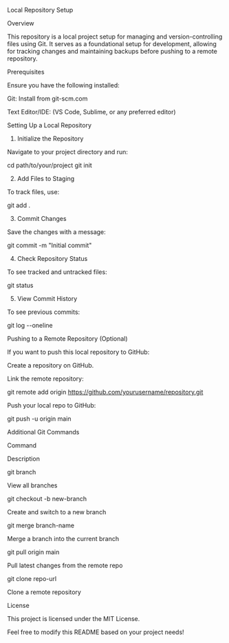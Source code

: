 Local Repository Setup

Overview

This repository is a local project setup for managing and version-controlling files using Git. It serves as a foundational setup for development, allowing for tracking changes and maintaining backups before pushing to a remote repository.

Prerequisites

Ensure you have the following installed:

Git: Install from git-scm.com

Text Editor/IDE: (VS Code, Sublime, or any preferred editor)

Setting Up a Local Repository

1. Initialize the Repository

Navigate to your project directory and run:

cd path/to/your/project
git init

2. Add Files to Staging

To track files, use:

git add .

3. Commit Changes

Save the changes with a message:

git commit -m "Initial commit"

4. Check Repository Status

To see tracked and untracked files:

git status

5. View Commit History

To see previous commits:

git log --oneline

Pushing to a Remote Repository (Optional)

If you want to push this local repository to GitHub:

Create a repository on GitHub.

Link the remote repository:

git remote add origin https://github.com/yourusername/repository.git

Push your local repo to GitHub:

git push -u origin main

Additional Git Commands

Command

Description

git branch

View all branches

git checkout -b new-branch

Create and switch to a new branch

git merge branch-name

Merge a branch into the current branch

git pull origin main

Pull latest changes from the remote repo

git clone repo-url

Clone a remote repository

License

This project is licensed under the MIT License.

Feel free to modify this README based on your project needs!

